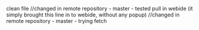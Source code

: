clean file
//changed in remote repository - master - tested pull in webide (it simply brought this line in to webide, without any popup)
//changed in remote repository - master - trying fetch

